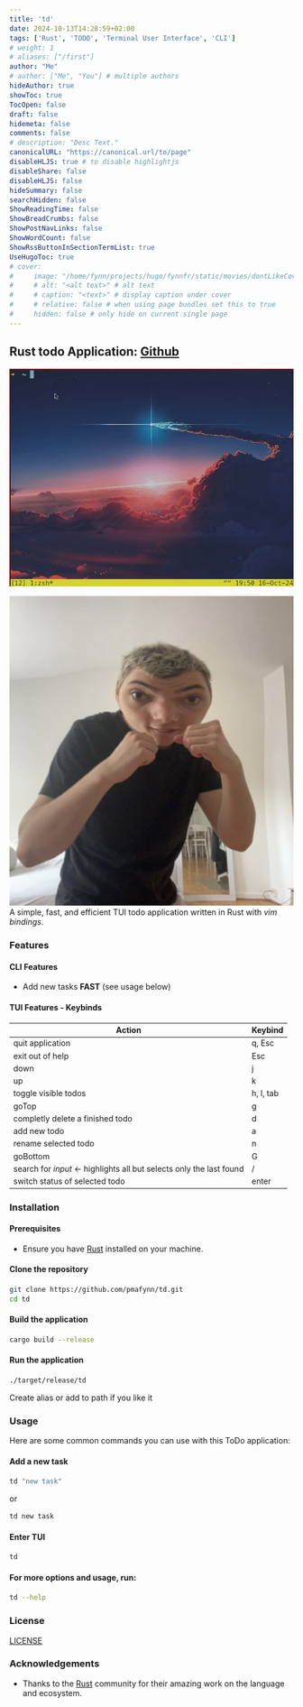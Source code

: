 ```yaml
---
title: 'td'
date: 2024-10-13T14:28:59+02:00
tags: ['Rust', 'TODO', 'Terminal User Interface', 'CLI']
# weight: 1
# aliases: ["/first"]
author: "Me"
# author: ["Me", "You"] # multiple authors
hideAuthor: true
showToc: true
TocOpen: false
draft: false
hidemeta: false
comments: false
# description: "Desc Text."
canonicalURL: "https://canonical.url/to/page"
disableHLJS: true # to disable highlightjs
disableShare: false
disableHLJS: false
hideSummary: false
searchHidden: false
ShowReadingTime: false
ShowBreadCrumbs: false
ShowPostNavLinks: false
ShowWordCount: false
ShowRssButtonInSectionTermList: true
UseHugoToc: true
# cover:
#     image: "/home/fynn/projects/hugo/fynnfr/static/movies/dontLikeCover.png" # image path/url
#     # alt: "<alt text>" # alt text
#     # caption: "<text>" # display caption under cover
#     # relative: false # when using page bundles set this to true
#     hidden: false # only hide on current single page
---
```

## Rust todo Application: [Github](https://github.com/pmafynn/td)

<!--![Build Status](https://img.shields.io/github/workflow/status/yourusername/yourprojectname/CI)-->
<!-- ![License](https://img.shields.io/github/license/yourusername/yourprojectname)-->
<!--![Version](https://img.shields.io/github/v/release/yourusername/yourprojectname)-->
![Showcase](/static/projects/tdShowcase.gif)

![test](/static/home/me.png)
A simple, fast, and efficient TUI todo application written in Rust with *vim bindings*.

### Features

#### CLI Features

- Add new tasks **FAST** (see usage below)

#### TUI Features - Keybinds

| Action                                                                      | Keybind    |
|-----------------------------------------------------------------------------|------------|
| quit application                                                            | q, Esc     |
| exit out of help                                                            | Esc        |
| down                                                                        | j          |
| up                                                                          | k          |
| toggle visible todos                                                        | h, l, tab  |
| goTop                                                                       | g          |
| completly delete a finished todo                                            | d          |
| add new todo                                                                | a          |
| rename selected todo                                                        | n          |
| goBottom                                                                    | G          |
| search for *input* <- highlights all but selects only the last found        | /          |
| switch status of selected todo                                              | enter      |

### Installation

#### Prerequisites

- Ensure you have [Rust](https://www.rust-lang.org/tools/install) installed on your machine.

#### Clone the repository

```sh
git clone https://github.com/pmafynn/td.git
cd td
```

#### Build the application

```sh
cargo build --release
```

#### Run the application

```sh
./target/release/td
```

Create alias or add to path if you like it

### Usage

Here are some common commands you can use with this ToDo application:

#### Add a new task

```sh
td "new task"
```
or 
```sh
td new task
```
#### Enter TUI

```sh
td
```

#### For more options and usage, run:

```sh
td --help
```

### License

[LICENSE](LICENSE.md)

### Acknowledgements

- Thanks to the [Rust](https://www.rust-lang.org/) community for their amazing work on the language and ecosystem.
